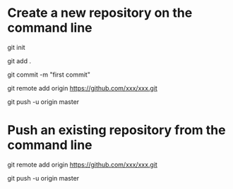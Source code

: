 # Create a new repository on the command line
 

git init

git add .

git commit -m "first commit"

git remote add origin https://github.com/xxx/xxx.git

git push -u origin master
 
# Push an existing repository from the command line
 
git remote add origin https://github.com/xxx/xxx.git

git push -u origin master
